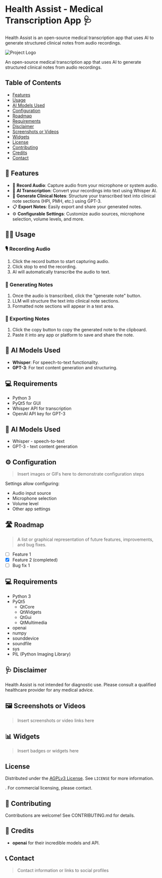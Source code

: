 
# Health Assist - Medical Transcription App 🩺

Health Assist is an open-source medical transcription app that uses AI to generate structured clinical notes from audio recordings.

![Project Logo](link_to_logo_image)

An open-source medical transcription app that uses AI to generate structured clinical notes from audio recordings.

## Table of Contents
- [Features](#features)
- [Usage](#usage)
- [AI Models Used](#ai-models-used)
- [Configuration](#configuration)
- [Roadmap](#roadmap)
- [Requirements](#requirements)
- [Disclaimer](#disclaimer)
- [Screenshots or Videos](#screenshots-or-videos)
- [Widgets](#widgets)
- [License](#license)
- [Contributing](#contributing)
- [Credits](#credits)
- [Contact](#contact)

## 💊 Features
- 🎤 **Record Audio**: Capture audio from your microphone or system audio.
- 🤖 **AI Transcription**: Convert your recordings into text using Whisper AI.
- 📄 **Generate Clinical Notes**: Structure your transcribed text into clinical note sections (HPI, PMH, etc.) using GPT-3.
- 📋 **Export Notes**: Easily export and share your generated notes.
- ⚙️ **Configurable Settings**: Customize audio sources, microphone selection, volume levels, and more.

## 👩‍⚕️ Usage
### 🎙 Recording Audio
1. Click the record button to start capturing audio.
2. Click stop to end the recording.
3. AI will automatically transcribe the audio to text.

### 📝 Generating Notes
1. Once the audio is transcribed, click the "generate note" button.
2. LLM will structure the text into clinical note sections.
3. Formatted note sections will appear in a text area.

### 📎 Exporting Notes
1. Click the copy button to copy the generated note to the clipboard.
2. Paste it into any app or platform to save and share the note.

## 🤖 AI Models Used
- **Whisper**: For speech-to-text functionality.
- **GPT-3**: For text content generation and structuring.

## 💻 Requirements
- Python 3
- PyQt5 for GUI
- Whisper API for transcription
- OpenAI API key for GPT-3


## 🤖 AI Models Used
- Whisper - speech-to-text
- GPT-3 - text content generation

## ⚙️ Configuration
> Insert images or GIFs here to demonstrate configuration steps

Settings allow configuring:
- Audio input source
- Microphone selection
- Volume level
- Other app settings

## 🛣️ Roadmap
> A list or graphical representation of future features, improvements, and bug fixes.

- [ ] Feature 1
- [x] Feature 2 (completed)
- [ ] Bug fix 1

## 💻 Requirements
- Python 3
- PyQt5
  - QtCore
  - QtWidgets
  - QtGui
  - QtMultimedia
- openai
- numpy
- sounddevice
- soundfile
- sys
- PIL (Python Imaging Library)

## 🩺 Disclaimer
Health Assist is not intended for diagnostic use. Please consult a qualified healthcare provider for any medical advice.

## 🖼️ Screenshots or Videos
> Insert screenshots or video links here

## 📊 Widgets
> Insert badges or widgets here


<!-- LICENSE -->

## License

Distributed under the [AGPLv3 License](https://www.gnu.org/licenses/agpl-3.0.en.html). See `LICENSE` for more information.

. For commercial licensing, please contact.


## 🙌 Contributing
Contributions are welcome! See CONTRIBUTING.md for details.

## 🌟 Credits
- **openai** for their incredible models and API.

## 📞 Contact
> Contact information or links to social profiles

